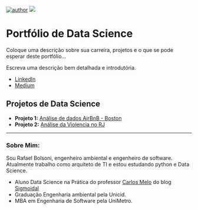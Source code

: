 [![author](https://img.shields.io/badge/author-rbolsoni-orange.svg)](www.linkedin.com/in/rafabolsoni) [![](https://img.shields.io/badge/python-3.5+-blue.svg)](https://www.python.org/downloads/release/python-365/)

# Portfólio de Data Science

Coloque uma descrição sobre sua carreira, projetos e o que se pode esperar deste portfólio...

Escreva uma descrição bem detalhada e introdutória.

* [LinkedIn](https://www.linkedin.com/in/rafabolsoni/)
* [Medium](https://medium.com/@rafabolsoni)

## Projetos de Data Science

* **Projeto 1:** [Análise de dados AirBnB - Boston](https://github.com/rbolsoni/Portfolio-Data-Science/blob/master/Analisando_os_Dados_do_Airbnb_(Boston).ipynb)
* **Projeto 2:** [Análise da Violencia no RJ](https://github.com/rbolsoni/Portfolio-Data-Science/blob/master/Analise_da_Violencia_no_RJ.ipynb)

---

### Sobre Mim:

Sou Rafael Bolsoni, engenheiro ambiental e engenheiro de software. Atualmente trabalho como arquiteto de TI e estou estudando python e Data Science.

* Aluno Data Science na Prática do professor [Carlos Melo](https://github.com/carlosfab) do blog [Sigmoidal](https://sigmoidal.ai)
* Graduação Engenharia ambiental pela Unicid.
* MBA em Engenharia de Software pela UniMetro.

